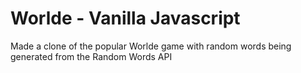 # Worlde - Vanilla Javascript

Made a clone of the popular Worlde game with random words being generated from the Random Words API

